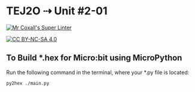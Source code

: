 # TEJ2O ⇢ Unit #2-01

[![Mr Coxall's Super Linter](https://github.com/TEJ2O-Templates/TEJ2O-Unit2-01/workflows/Mr%20Coxall's%20Super%20Linter/badge.svg)](https://github.com/TEJ2O-Templates/TEJ2O-Unit2-01/actions)

[![CC BY-NC-SA 4.0](https://img.shields.io/badge/License-CC%20BY--NC--SA%204.0-blue.svg)](./LICENSE)

## To Build *.hex for Micro:bit using MicroPython

Run the following command in the terminal, where your *.py file is located:

``` bash
py2hex ./main.py
```
